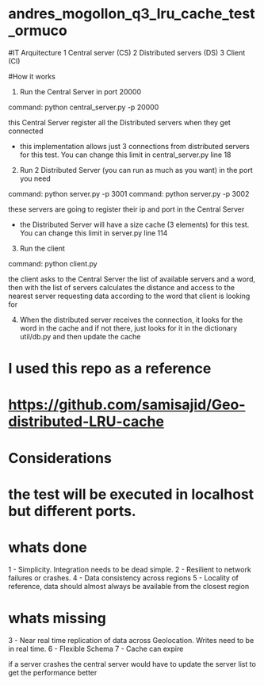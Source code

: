 # andres_mogollon_q3_lru_cache_test_ormuco

#IT Arquitecture
1 Central server (CS)
2 Distributed servers (DS)
3 Client (Cl)

#How it works
1) Run the Central Server in port 20000

command: python central_server.py -p 20000

this Central Server register all the Distributed servers
when they get connected
* this implementation allows just 3 connections from distributed servers for this test. You can change this limit in central_server.py line 18


2) Run 2 Distributed Server (you can run as much as you want)
in the port you need

command: python server.py -p 3001
command: python server.py -p 3002

these servers are going to register their ip and port in the Central Server
* the Distributed Server will have a size cache (3 elements) for this test. You can change this limit in server.py line 114



3) Run the client

command: python client.py

the client asks to the Central Server the list of available servers and a word, then with the list of servers calculates the distance and access to the nearest server requesting data according to the word that client is looking for


4) When the distributed server receives the connection, it looks for the word in the cache and if not there, just looks for it in the dictionary util/db.py and then update the cache

# I used this repo as a reference
# https://github.com/samisajid/Geo-distributed-LRU-cache

# Considerations
# the test will be executed in localhost but different ports.



# whats done
1 - Simplicity. Integration needs to be dead simple.
2 - Resilient to network failures or crashes.
4 - Data consistency across regions
5 - Locality of reference, data should almost always be available from the closest region

# whats missing
3 - Near real time replication of data across Geolocation. Writes need to be in real time.
6 - Flexible Schema
7 - Cache can expire

if a server crashes the central server would have to update
the server list to get the performance better
